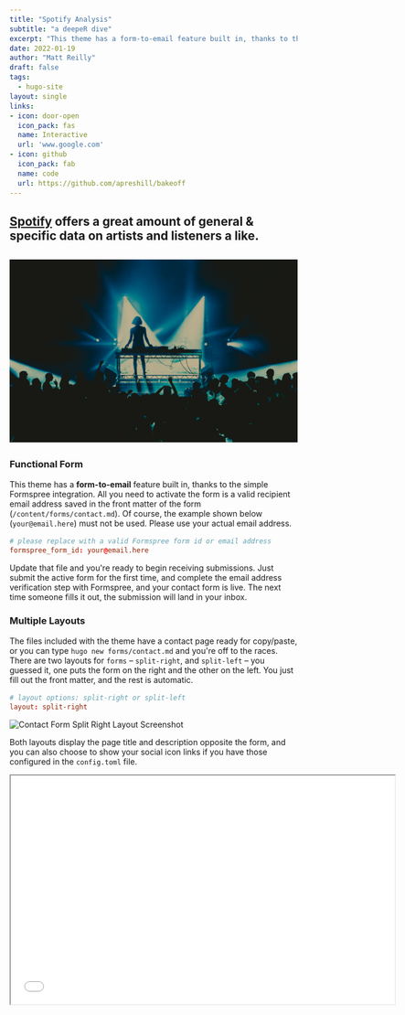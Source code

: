 ```yaml
---
title: "Spotify Analysis"
subtitle: "a deepeR dive"
excerpt: "This theme has a form-to-email feature built in, thanks to the simple Formspree integration. All you need to activate the form is a valid recipient email address saved in the form front matter."
date: 2022-01-19
author: "Matt Reilly"
draft: false
tags:
  - hugo-site
layout: single
links:
- icon: door-open
  icon_pack: fas
  name: Interactive
  url: 'www.google.com'
- icon: github
  icon_pack: fab
  name: code
  url: https://github.com/apreshill/bakeoff
---
```


## [Spotify](https://www.spotify.com/us/) offers a great amount of general & specific data on artists and listeners a like. 
![musicset](sophie.jpeg)
---

### Functional Form

This theme has a **form-to-email** feature built in, thanks to the simple Formspree integration. All you need to activate the form is a valid recipient email address saved in the front matter of the form
(`/content/forms/contact.md`). Of course, the example shown below (`your@email.here`) must not be used. Please use your actual email address.

```toml
# please replace with a valid Formspree form id or email address
formspree_form_id: your@email.here
```

Update that file and you're ready to begin receiving submissions. Just submit
the active form for the first time, and complete the email address verification
step with Formspree, and your contact form is live. The next time someone
fills it out, the submission will land in your inbox.

### Multiple Layouts

The files included with the theme have a contact page ready for copy/paste, or
you can type `hugo new forms/contact.md` and you're off to the races. There are two
layouts for `forms` – `split-right`, and `split-left` – you guessed it, one puts
the form on the right and the other on the left. You just fill out the front
matter, and the rest is automatic.

```toml
# layout options: split-right or split-left
layout: split-right
```

![Contact Form Split Right Layout Screenshot](built-in-contact-form-screenshot.png)

Both layouts display the page title and description opposite the form, and you
can also choose to show your social icon links if you have those configured in
the `config.toml` file.

<iframe src="peloton_summary.html" width="672" height="400px" data-external="1"></iframe>
